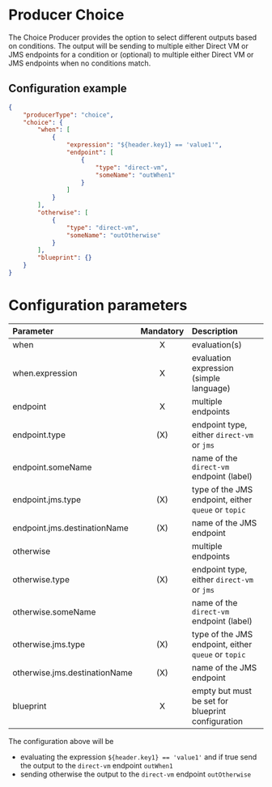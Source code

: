 # Producer Choice
The Choice Producer provides the option to select different outputs based on conditions. The output will be sending to multiple either Direct VM or JMS endpoints for a condition or (optional) to multiple either Direct VM or JMS endpoints when no conditions match.

## Configuration example
````json
{
    "producerType": "choice",
    "choice": {
        "when": [
            {
                "expression": "${header.key1} == 'value1'",
                "endpoint": [
                    {
                        "type": "direct-vm",
                        "someName": "outWhen1"
                    }
                ]
            }
        ],
        "otherwise": [
            {
                "type": "direct-vm",
                "someName": "outOtherwise"
            }
        ],
        "blueprint": {}
    }
}
````
# Configuration parameters
|Parameter|Mandatory|Description|
|:---|:---:|:---|
|when|X|evaluation(s)|
|when.expression|X|evaluation expression (simple language)|
|endpoint|X|multiple endpoints|
|endpoint.type|(X)|endpoint type, either `direct-vm` or `jms`|
|endpoint.someName| |name of the `direct-vm` endpoint (label)|
|endpoint.jms.type|(X)|type of the JMS endpoint, either `queue` or `topic`|
|endpoint.jms.destinationName|(X)|name of the JMS endpoint|
|otherwise| |multiple endpoints|
|otherwise.type|(X)|endpoint type, either `direct-vm` or `jms`|
|otherwise.someName| |name of the `direct-vm` endpoint (label)|
|otherwise.jms.type|(X)|type of the JMS endpoint, either `queue` or `topic`|
|otherwise.jms.destinationName|(X)|name of the JMS endpoint|
|blueprint|X|empty but must be set for blueprint configuration|

The configuration above will be
- evaluating the expression `${header.key1} == 'value1'` and if true send the output to the `direct-vm` endpoint `outWhen1`
- sending otherwise the output to the `direct-vm` endpoint `outOtherwise` 
